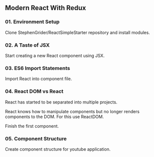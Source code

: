 ## Modern React With Redux

### 01. Environment Setup

Clone StephenGrider/ReactSimpleStarter repository
and install modules.

### 02. A Taste of JSX

Start creating a new React component using JSX.

### 03. ES6 Import Statements

Import React into component file.

### 04. React DOM vs React

React has started to be separated into multiple projects.

React knows how to manipulate components but no longer renders
components to the DOM. For this use ReactDOM.

Finish the first component.

### 05. Component Structure

Create component structure for youtube application.
